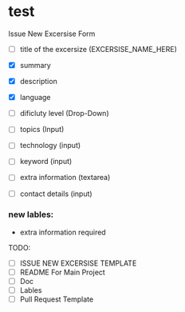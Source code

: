 # test

Issue New Excersise Form

- [ ] title of the excersize (EXCERSISE_NAME_HERE)
- [x] summary 
- [x] description 
- [x] language
- [ ] dificluty level (Drop-Down)
- [ ] topics (Input)
- [ ] technology (input)
- [ ] keyword (input)
- [ ] extra information (textarea)
- [ ] contact details (input)


### new lables:
- extra information required

TODO:

- [ ] ISSUE NEW EXCERSISE TEMPLATE
- [ ] README For Main Project
- [ ] Doc
- [ ] Lables
- [ ] Pull Request Template
